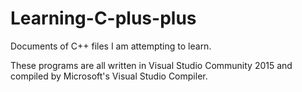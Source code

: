 # Learning-C-plus-plus
Documents of C++ files I am attempting to learn.

These programs are all written in Visual Studio Community 2015 and compiled by Microsoft's Visual Studio Compiler.
